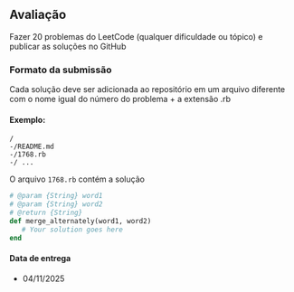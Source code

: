 ## Avaliação

Fazer 20 problemas do LeetCode (qualquer dificuldade ou tópico) e publicar as soluções no GitHub

### Formato da submissão

Cada solução deve ser adicionada ao repositório em um arquivo diferente com o nome igual do número do problema + a extensão .rb

#### Exemplo:

```
/
-/README.md
-/1768.rb
-/ ...
```

O arquivo `1768.rb` contém a solução
```ruby
# @param {String} word1
# @param {String} word2
# @return {String}
def merge_alternately(word1, word2)
   # Your solution goes here 
end
```

#### Data de entrega

- 04/11/2025
